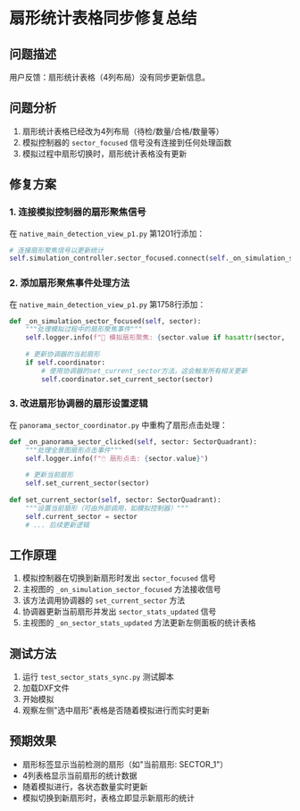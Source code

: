 # 扇形统计表格同步修复总结

## 问题描述
用户反馈：扇形统计表格（4列布局）没有同步更新信息。

## 问题分析
1. 扇形统计表格已经改为4列布局（待检/数量/合格/数量等）
2. 模拟控制器的 `sector_focused` 信号没有连接到任何处理函数
3. 模拟过程中扇形切换时，扇形统计表格没有更新

## 修复方案

### 1. 连接模拟控制器的扇形聚焦信号
在 `native_main_detection_view_p1.py` 第1201行添加：
```python
# 连接扇形聚焦信号以更新统计
self.simulation_controller.sector_focused.connect(self._on_simulation_sector_focused)
```

### 2. 添加扇形聚焦事件处理方法
在 `native_main_detection_view_p1.py` 第1758行添加：
```python
def _on_simulation_sector_focused(self, sector):
    """处理模拟过程中的扇形聚焦事件"""
    self.logger.info(f"🎯 模拟扇形聚焦: {sector.value if hasattr(sector, 'value') else str(sector)}")
    
    # 更新协调器的当前扇形
    if self.coordinator:
        # 使用协调器的set_current_sector方法，这会触发所有相关更新
        self.coordinator.set_current_sector(sector)
```

### 3. 改进扇形协调器的扇形设置逻辑
在 `panorama_sector_coordinator.py` 中重构了扇形点击处理：
```python
def _on_panorama_sector_clicked(self, sector: SectorQuadrant):
    """处理全景图扇形点击事件"""
    self.logger.info(f"🖱️ 扇形点击: {sector.value}")
    
    # 更新当前扇形
    self.set_current_sector(sector)
    
def set_current_sector(self, sector: SectorQuadrant):
    """设置当前扇形（可由外部调用，如模拟控制器）"""
    self.current_sector = sector
    # ... 后续更新逻辑
```

## 工作原理
1. 模拟控制器在切换到新扇形时发出 `sector_focused` 信号
2. 主视图的 `_on_simulation_sector_focused` 方法接收信号
3. 该方法调用协调器的 `set_current_sector` 方法
4. 协调器更新当前扇形并发出 `sector_stats_updated` 信号
5. 主视图的 `_on_sector_stats_updated` 方法更新左侧面板的统计表格

## 测试方法
1. 运行 `test_sector_stats_sync.py` 测试脚本
2. 加载DXF文件
3. 开始模拟
4. 观察左侧"选中扇形"表格是否随着模拟进行而实时更新

## 预期效果
- 扇形标签显示当前检测的扇形（如"当前扇形: SECTOR_1"）
- 4列表格显示当前扇形的统计数据
- 随着模拟进行，各状态数量实时更新
- 模拟切换到新扇形时，表格立即显示新扇形的统计